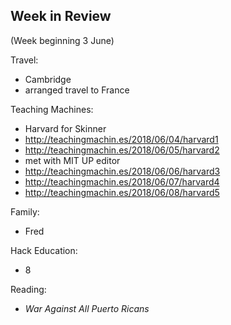 ## Week in Review

(Week beginning 3 June)

Travel:
* Cambridge
* arranged travel to France

Teaching Machines:
* Harvard for Skinner
* http://teachingmachin.es/2018/06/04/harvard1
* http://teachingmachin.es/2018/06/05/harvard2
* met with MIT UP editor
* http://teachingmachin.es/2018/06/06/harvard3
* http://teachingmachin.es/2018/06/07/harvard4
* http://teachingmachin.es/2018/06/08/harvard5

Family:
* Fred

Hack Education:
* 8

Reading:
* *War Against All Puerto Ricans*
